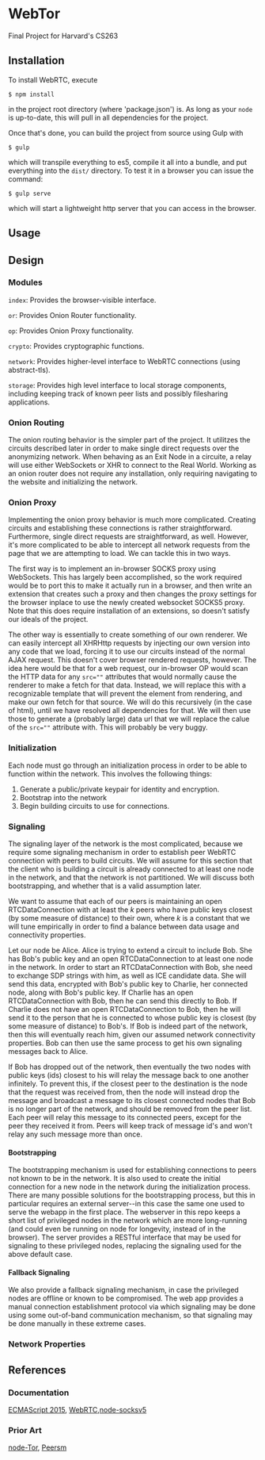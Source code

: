 # WebTor
Final Project for Harvard's CS263

## Installation

To install WebRTC, execute

```
$ npm install
```

in the project root directory (where 'package.json') is. As long as your
`node` is up-to-date, this will pull in all dependencies for the project.

Once that's done, you can build the project from source using Gulp with

```
$ gulp
```

which will transpile everything to es5, compile it all into a bundle, and
put everything into the `dist/` directory. To test it in a browser you can
issue the command:

```
$ gulp serve
```

which will start a lightweight http server that you can access in the browser.

## Usage

## Design

### Modules

`index`: Provides the browser-visible interface.

`or`: Provides Onion Router functionality.

`op`: Provides Onion Proxy functionality.

`crypto`: Provides cryptographic functions.

`network`: Provides higher-level interface to WebRTC connections (using abstract-tls).

`storage`: Provides high level interface to local storage components, including keeping track of known peer lists and possibly filesharing applications.

### Onion Routing

The onion routing behavior is the simpler part of the project. It utilitzes the circuits described later in order to make single direct requests over the anonymizing network. When behaving as an Exit Node in a circuite, a relay will use either WebSockets or XHR to connect to the Real World. Working as an onion router does not require any installation, only requiring navigating to the website and initializing the network.

### Onion Proxy

Implementing the onion proxy behavior is much more complicated. Creating circuits and establishing these connections is rather straightforward. Furthermore, single direct requests are straightforward, as well. However, it's more complicated to be able to intercept all network requests from the page that we are attempting to load. We can tackle this in two ways.

The first way is to implement an in-browser SOCKS proxy using WebSockets. This has largely been accomplished, so the work required would be to port this to make it actually run in a browser, and then write an extension that creates such a proxy and then changes the proxy settings for the browser inplace to use the newly created websocket SOCKS5 proxy. Note that this does require installation of an extensions, so doesn't satisfy our ideals of the project.

The other way is essentially to create something of our own renderer. We can easily intercept all XHRHttp requests by injecting our own version into any code that we load, forcing it to use our circuits instead of the normal AJAX request. This doesn't cover browser rendered requests, however. The idea here would be that for a web request, our in-browser OP would scan the HTTP data for any `src=""` attributes that would normally cause the renderer to make a fetch for that data. Instead, we will replace this with a recognizable template that will prevent the element from rendering, and make our own fetch for that source. We will do this recursively (in the case of html), until we have resolved all dependencies for that. We will then use those to generate a (probably large) data url that we will replace the calue of the `src=""` attribute with. This will probably be very buggy.

### Initialization

Each node must go through an initialization process in order to be able to function within the network. This involves the following things:

1. Generate a public/private keypair for identity and encryption.
1. Bootstrap into the network
1. Begin building circuits to use for connections.

### Signaling

The signaling layer of the network is the most complicated, because we require some signaling mechanism in order to establish peer WebRTC connection with peers to build circuits. We will assume for this section that the client who is building a circuit is already connected to at least one node in the network, and that the network is not partitioned. We will discuss both bootstrapping, and whether that is a valid assumption later.

We want to assume that each of our peers is maintaining an open RTCDataConnection with at least the _k_ peers who have public keys closest (by some measure of distance) to their own, where _k_ is a constant that we will tune empirically in order to find a balance between data usage and connectivity properties.

Let our node be Alice. Alice is trying to extend a circuit to include Bob. She has Bob's public key and an open RTCDataConnection to at least one node in the network. In order to start an RTCDataConnection with Bob, she need to exchange SDP strings with him, as well as ICE candidate data. She will send this data, encrypted with Bob's public key to Charlie, her connected node, along with Bob's public key. If Charlie has an open RTCDataConnection with Bob, then he can send this directly to Bob. If Charlie does not have an open RTCDataConnection to Bob, then he will send it to the person that he is connected to whose public key is closest (by some measure of distance) to Bob's. If Bob is indeed part of the network, then this will eventually reach him, given our assumed network connectivity properties. Bob can then use the same process to get his own signaling messages back to Alice.

If Bob has dropped out of the network, then eventually the two nodes with public keys (ids) closest to his will relay the message back to one another infinitely. To prevent this, if the closest peer to the destination is the node that the request was received from, then the node will instead drop the message and broadcast a message to its closest connected nodes that Bob is no longer part of the network, and should be removed from the peer list. Each peer will relay this message to its connected peers, except for the peer they received it from. Peers will keep track of message id's and won't relay any such message more than once.

#### Bootstrapping

The bootstrapping mechanism is used for establishing connections to peers not known to be in the network. It is also used to create the initial connection for a new node in the network during the initialization process. There are many possible solutions for the bootstrapping process, but this in particular requires an external server--in this case the same one used to serve the webapp in the first place. The webserver in this repo keeps a short list of privileged nodes in the network which are more long-running (and could even be running on node for longevity, instead of in the browser). The server provides a RESTful interface that may be used for signaling to these privileged nodes, replacing the signaling used for the above default case.


#### Fallback Signaling

We also provide a fallback signaling mechanism, in case the privileged nodes are offline or known to be compromised. The web app provides a manual connection establishment protocol via which signaling may be done using some out-of-band communication mechanism, so that signaling may be done manually in these extreme cases.

### Network Properties

## References

### Documentation

[ECMAScript 2015](http://git.io/es6features), [WebRTC](https://webrtc.org/start/),[node-socksv5](https://github.com/mscdex/socksv5)

### Prior Art

[node-Tor](https://github.com/Ayms/node-Tor), [Peersm](http://www.peersm.com/)
